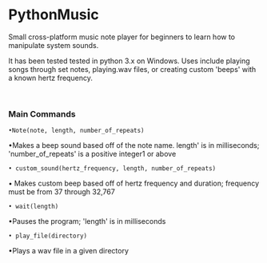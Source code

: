 # PythonMusic
Small cross-platform music note player for beginners to learn how to manipulate system sounds.

It has been tested tested in python 3.x on Windows.
Uses include playing songs through set notes, playing.wav files, or creating custom 'beeps' with a known hertz frequency.

&nbsp;
### Main Commands

	•Note(note, length, number_of_repeats)
  •Makes a beep sound based off of the note name. length' is in milliseconds; 'number_of_repeats'  is a positive integer1 or above

	• custom_sound(hertz_frequency, length, number_of_repeats)
  • Makes custom beep based off of hertz frequency and duration; frequency must be from 37 through 32,767


	• wait(length)
  •Pauses the program; 'length' is in milliseconds

	• play_file(directory)
  •Plays a wav file in a given directory
